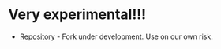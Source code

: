# Very experimental!!!
-   [Repository](https://github.com/atuline/WLED) - Fork under development. Use on our own risk.

